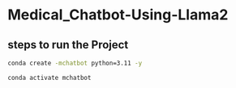 # Medical_Chatbot-Using-Llama2

## steps to run the Project

```bash
conda create -mchatbot python=3.11 -y
```

```bash
conda activate mchatbot
```
